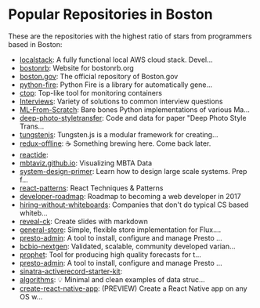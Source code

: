 # Popular Repositories in Boston

These are the repositories with the highest ratio of stars from programmers based in Boston:

- [localstack](https://github.com/atlassian/localstack): A fully functional local AWS cloud stack. Devel...
- [bostonrb](https://github.com/bostonrb/bostonrb): Website for bostonrb.org
- [boston.gov](https://github.com/CityOfBoston/boston.gov): The official repository of Boston.gov
- [python-fire](https://github.com/google/python-fire): Python Fire is a library for automatically gene...
- [ctop](https://github.com/bcicen/ctop): Top-like tool for monitoring containers
- [Interviews](https://github.com/kdn251/Interviews): Variety of solutions to common interview questions
- [ML-From-Scratch](https://github.com/eriklindernoren/ML-From-Scratch): Bare bones Python implementations of various Ma...
- [deep-photo-styletransfer](https://github.com/luanfujun/deep-photo-styletransfer): Code and data for paper "Deep Photo Style Trans...
- [tungstenjs](https://github.com/wayfair/tungstenjs): Tungsten.js is a modular framework for creating...
- [redux-offline](https://github.com/jevakallio/redux-offline): :coffee: Something brewing here. Come back later.
- [reactide](https://github.com/reactide/reactide): 
- [mbtaviz.github.io](https://github.com/mbtaviz/mbtaviz.github.io): Visualizing MBTA Data
- [system-design-primer](https://github.com/donnemartin/system-design-primer): Learn how to design large scale systems. Prep f...
- [react-patterns](https://github.com/vasanthk/react-patterns): React Techniques & Patterns 
- [developer-roadmap](https://github.com/kamranahmedse/developer-roadmap): Roadmap to becoming a web developer in 2017
- [hiring-without-whiteboards](https://github.com/poteto/hiring-without-whiteboards): Companies that don't do typical CS based whiteb...
- [reveal-ck](https://github.com/jedcn/reveal-ck): Create slides with markdown
- [general-store](https://github.com/HubSpot/general-store): Simple, flexible store implementation for Flux....
- [presto-admin](https://github.com/prestodb/presto-admin): A tool to install, configure and manage Presto ...
- [bcbio-nextgen](https://github.com/chapmanb/bcbio-nextgen): Validated, scalable, community developed varian...
- [prophet](https://github.com/facebookincubator/prophet): Tool for producing high quality forecasts for t...
- [presto-admin](https://github.com/Teradata/presto-admin): A tool to install, configure and manage Presto ...
- [sinatra-activerecord-starter-kit](https://github.com/LaunchAcademy/sinatra-activerecord-starter-kit): 
- [algorithms](https://github.com/keon/algorithms): :bulb: Minimal and clean examples of data struc...
- [create-react-native-app](https://github.com/react-community/create-react-native-app): (PREVIEW) Create a React Native app on any OS w...
